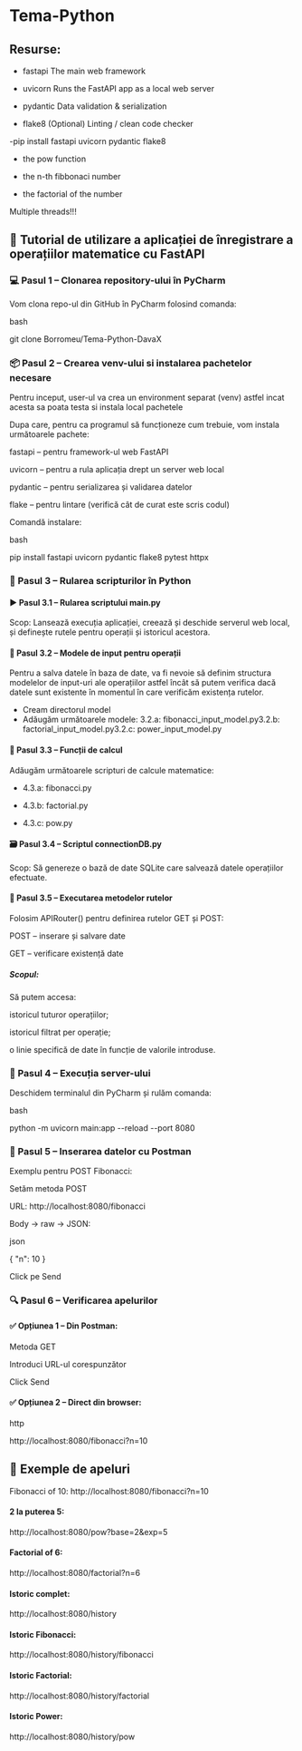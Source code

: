 # Tema-Python

## Resurse:



- fastapi	The main web framework


- uvicorn	Runs the FastAPI app as a local web server


- pydantic	Data validation & serialization


- flake8	(Optional) Linting / clean code checker

-pip install fastapi uvicorn pydantic flake8



- the pow function

- the n-th fibbonaci number

- the factorial of the number

Multiple threads!!!



## 📘 Tutorial de utilizare a aplicației de înregistrare a operațiilor matematice cu FastAPI


### 💻 Pasul 1 – Clonarea repository-ului în PyCharm
Vom clona repo-ul din GitHub în PyCharm folosind comanda:

bash

git clone Borromeu/Tema-Python-DavaX



### 📦 Pasul 2 – Crearea venv-ului si instalarea pachetelor necesare
Pentru inceput, user-ul va crea un environment separat (venv) astfel incat acesta sa poata testa si instala local pachetele

Dupa care, pentru ca programul să funcționeze cum trebuie, vom instala următoarele pachete:

fastapi – pentru framework-ul web FastAPI

uvicorn – pentru a rula aplicația drept un server web local

pydantic – pentru serializarea și validarea datelor

flake – pentru lintare (verifică cât de curat este scris codul)

Comandă instalare:

bash

pip install fastapi uvicorn pydantic flake8 pytest httpx



### 🧠 Pasul 3 – Rularea scripturilor în Python
#### ▶️ Pasul 3.1 – Rularea scriptului main.py 
Scop:
Lansează execuția aplicației, creează și deschide serverul web local, și definește rutele pentru operații și istoricul acestora.



#### 🧾 Pasul 3.2 – Modele de input pentru operații
Pentru a salva datele în baza de date, va fi nevoie să definim structura modelelor de input-uri ale operațiilor astfel încât să putem verifica dacă datele sunt existente în momentul în care verificăm existența rutelor.
- Cream directorul model
- Adăugăm următoarele modele: 3.2.a: fibonacci_input_model.py3.2.b: factorial_input_model.py3.2.c: power_input_model.py



#### 📐 Pasul 3.3 – Funcții de calcul
Adăugăm următoarele scripturi de calcule matematice:

- 4.3.a: fibonacci.py

- 4.3.b: factorial.py

- 4.3.c: pow.py



#### 🗃️ Pasul 3.4 – Scriptul connectionDB.py
Scop:
Să genereze o bază de date SQLite care salvează datele operațiilor efectuate.



#### 🔁 Pasul 3.5 – Executarea metodelor rutelor
Folosim APIRouter() pentru definirea rutelor GET și POST:

POST – inserare și salvare date

GET – verificare existență date

##### Scopul:
Să putem accesa:

istoricul tuturor operațiilor;

istoricul filtrat per operație;

o linie specifică de date în funcție de valorile introduse.



### 🚀 Pasul 4 – Execuția server-ului
Deschidem terminalul din PyCharm și rulăm comanda:

bash

python -m uvicorn main:app --reload --port 8080



### 🧪 Pasul 5 – Inserarea datelor cu Postman
Exemplu pentru POST Fibonacci:

Setăm metoda POST

URL: http://localhost:8080/fibonacci

Body → raw → JSON:

json

{ "n": 10 }

Click pe Send



### 🔍 Pasul 6 – Verificarea apelurilor
#### ✅ Opțiunea 1 – Din Postman:
Metoda GET

Introduci URL-ul corespunzător

Click Send

#### ✅ Opțiunea 2 – Direct din browser:
http

http://localhost:8080/fibonacci?n=10

## 🔗 Exemple de apeluri
Fibonacci of 10:
http://localhost:8080/fibonacci?n=10

#### 2 la puterea 5:
http://localhost:8080/pow?base=2&exp=5

#### Factorial of 6:
http://localhost:8080/factorial?n=6

#### Istoric complet:
http://localhost:8080/history

#### Istoric Fibonacci:
http://localhost:8080/history/fibonacci

#### Istoric Factorial:
http://localhost:8080/history/factorial

#### Istoric Power:
http://localhost:8080/history/pow
